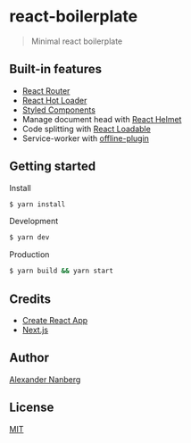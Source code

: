# react-boilerplate
> Minimal react boilerplate

## Built-in features
- [React Router](https://github.com/ReactTraining/react-router)
- [React Hot Loader](https://github.com/gaearon/react-hot-loader)
- [Styled Components](https://github.com/styled-components/styled-components)
- Manage document head with [React Helmet](https://github.com/nfl/react-helmet)
- Code splitting with [React Loadable](https://github.com/thejameskyle/react-loadable)
- Service-worker with [offline-plugin](https://github.com/NekR/offline-plugin)

## Getting started
Install
```bash
$ yarn install
```

Development
```bash
$ yarn dev
```

Production
```bash
$ yarn build && yarn start
```

## Credits
- [Create React App](https://github.com/facebookincubator/create-react-app)
- [Next.js](https://github.com/zeit/next.js/)

## Author
[Alexander Nanberg](https://alexandernanberg.com)

## License 
[MIT](license)

